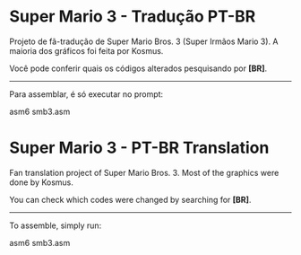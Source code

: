 # Super Mario 3 - Tradução PT-BR

Projeto de fã-tradução de Super Mario Bros. 3 (Super Irmãos Mario 3). A maioria dos gráficos foi feita por Kosmus.

Você pode conferir quais os códigos alterados pesquisando por **[BR]**.

-------------

Para assemblar, é só executar no prompt:

asm6 smb3.asm


# Super Mario 3 - PT-BR Translation

Fan translation project of Super Mario Bros. 3. Most of the graphics were done by Kosmus.

You can check which codes were changed by searching for **[BR]**.

-------------

To assemble, simply run:

asm6 smb3.asm

